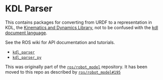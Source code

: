 # KDL Parser

This contains packages for converting from URDF to a representation in KDL, the [Kinematics and Dynamics Library](https://www.orocos.org/kdl.html), not to be confused with the [kdl document language](https://kdl.dev/).

See the ROS wiki for API documentation and tutorials.

* [`kdl_parser`](http://wiki.ros.org/kdl_parser)
* [`kdl_parser_py`](http://wiki.ros.org/kdl_parser_py)

This was originally part of the [`ros/robot_model`](https://github.com/ros/robot_model) repository.
It has been moved to this repo as described by [`ros/robot_model#195`](https://github.com/ros/robot_model/issues/195)


